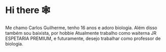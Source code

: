 # Hi there 🕸️
Me chamo Carlos Guilherme, tenho 16 anos e adoro biologia.  Além disso também sou baixista, por hobbie
Atualmente trabalho como waiterna JR ESPETARIA PREMIUM, e futuramente, desejo trabalhar como professor de biologia.

